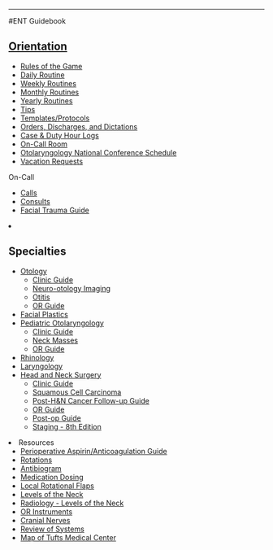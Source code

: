 
---

#ENT Guidebook

## [Orientation](https://orientation/index.html)

<ul> <li><a href="rules-of-the-game.html">Rules of the Game</a></li>

<li><a href="daily-routine.html">Daily Routine</a></li> <li><a href="weekly-routines.html">Weekly Routines</a></li> <li><a href="monthly-routines.html">Monthly Routines</a></li> <li><a href="yearly-routines.html">Yearly Routines</a></li> <li><a href="tips.html">Tips</a></li> <li><a href="templates-protocols.html">Templates/Protocols</a></li> <li><a href="orders-discharges-and-dictations.html">Orders, Discharges, and Dictations</a></li> <li><a href="orientation/case-duty-hour-logs.html">Case & Duty Hour Logs</a></li> <li><a href="orientation/on-call-room.html">On-Call Room</a></li> <li><a href="otolaryngology-national-conference-schedule.html">Otolaryngology National Conference Schedule</a></li> <li><a href="orientation/vacation-requests.html">Vacation Requests</a></li> </ul> </li> <h2<a href="on-call/index.html">On-Call</a> <ul> <li><a href="on-call/calls.html">Calls</a></li> <li><a href="on-call/consults.html">Consults</a></li> <li><a href="facial-trauma-guide.html">Facial Trauma Guide</a></li> </ul> </li> <li><h2>Specialties</h2> <ul> <li><a href="otology/index.html">Otology</a> <ul> <li><a href="otology/clinic-guide.html">Clinic Guide</a></li> <li><a href="otology/neuro-otology-imaging.html">Neuro-otology Imaging</a></li> <li><a href="otology/otitis.html">Otitis</a></li> <li><a href="otology/or-guide.html">OR Guide</a></li> </ul> </li> <li><a href="facial-plastics.html">Facial Plastics</a></li> <li><a href="pediatric-otolaryngology/index.html">Pediatric Otolaryngology</a> <ul> <li><a href="pediatric-otolaryngology/clinic-guide.html">Clinic Guide</a></li> <li><a href="pediatric-otolaryngology/neck-masses.html">Neck Masses</a></li> <li><a href="pediatric-otolaryngology/or-guide.html">OR Guide</a></li> </ul> </li> <li><a href="rhinology.html">Rhinology</a></li> <li><a href="laryngology.html">Laryngology</a></li> <li><a href="head-and-neck-surgery/index.html">Head and Neck Surgery</a> <ul> <li><a href="head-and-neck-surgery/clinic-guide.html">Clinic Guide</a></li> <li><a href="head-and-neck-surgery/squamous-cell-carcinoma.html">Squamous Cell Carcinoma</a></li> <li><a href="head-and-neck-surgery/follow-up-guide.html">Post-H&N Cancer Follow-up Guide</a></li> <li><a href="head-and-neck-surgery/or-guide.html">OR Guide</a></li> <li><a href="head-and-neck-surgery/post-op-guide.html">Post-op Guide</a></li> <li><a href="head-and-neck-surgery/staging-8th-edition.html">Staging - 8th Edition</a></li> </ul> </li> </ul> </li> <li>Resources <ul> <li><a href="perioperative-aspirin-anticoagulation-guide.html">Perioperative Aspirin/Anticoagulation Guide</a></li> <li><a href="rotations.html">Rotations</a></li> <li><a href="antibiogram.html">Antibiogram</a></li> <li><a href="medications.html">Medication Dosing</a></li> <li><a href="local-rotational-flaps.html">Local Rotational Flaps</a></li> <li><a href="levels-of-the-neck.html">Levels of the Neck</a></li> <li><a href="radiology-levels-of-the-neck.html">Radiology - Levels of the Neck</a></li> <li><a href="or-instruments.html">OR Instruments</a></li> <li><a href="cranial-nerves.html">Cranial Nerves</a></li> <li><a href="review-of-systems.html">Review of Systems</a></li> <li><a href="map-of-tufts-medical-center.html">Map of Tufts Medical Center</a></li> </ul> </li> </ul>
